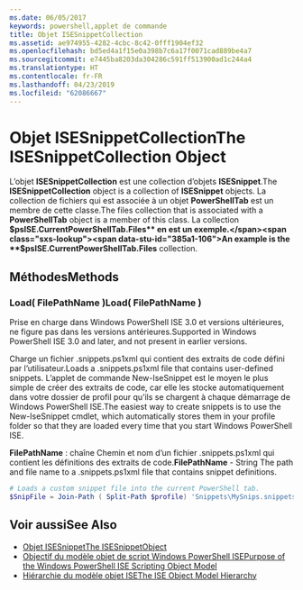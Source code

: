 ```yaml
---
ms.date: 06/05/2017
keywords: powershell,applet de commande
title: Objet ISESnippetCollection
ms.assetid: ae974955-4282-4cbc-8c42-0fff1904ef32
ms.openlocfilehash: bd5ed4a1f15e0a398b7c6a17f0071cad889be4a7
ms.sourcegitcommit: e7445ba8203da304286c591ff513900ad1c244a4
ms.translationtype: HT
ms.contentlocale: fr-FR
ms.lasthandoff: 04/23/2019
ms.locfileid: "62086667"
---
```

# <a name="the-isesnippetcollection-object"></a><span data-ttu-id="385a1-103">Objet ISESnippetCollection</span><span class="sxs-lookup"><span data-stu-id="385a1-103">The ISESnippetCollection Object</span></span>

<span data-ttu-id="385a1-104">L’objet **ISESnippetCollection** est une collection d’objets **ISESnippet**.</span><span class="sxs-lookup"><span data-stu-id="385a1-104">The **ISESnippetCollection** object is a collection of **ISESnippet** objects.</span></span> <span data-ttu-id="385a1-105">La collection de fichiers qui est associée à un objet **PowerShellTab** est un membre de cette classe.</span><span class="sxs-lookup"><span data-stu-id="385a1-105">The files collection that is associated with a **PowerShellTab** object is a member of this class.</span></span> <span data-ttu-id="385a1-106">La collection **$psISE.CurrentPowerShellTab.Files** en est un exemple.</span><span class="sxs-lookup"><span data-stu-id="385a1-106">An example is the **$psISE.CurrentPowerShellTab.Files** collection.</span></span>

## <a name="methods"></a><span data-ttu-id="385a1-107">Méthodes</span><span class="sxs-lookup"><span data-stu-id="385a1-107">Methods</span></span>

### <a name="load-filepathname-"></a><span data-ttu-id="385a1-108">Load\( FilePathName \)</span><span class="sxs-lookup"><span data-stu-id="385a1-108">Load\( FilePathName \)</span></span>

<span data-ttu-id="385a1-109">Prise en charge dans Windows PowerShell ISE 3.0 et versions ultérieures, ne figure pas dans les versions antérieures.</span><span class="sxs-lookup"><span data-stu-id="385a1-109">Supported in Windows PowerShell ISE 3.0 and later, and not present in earlier versions.</span></span>

<span data-ttu-id="385a1-110">Charge un fichier .snippets.ps1xml qui contient des extraits de code défini par l’utilisateur.</span><span class="sxs-lookup"><span data-stu-id="385a1-110">Loads a .snippets.ps1xml file that contains user-defined snippets.</span></span> <span data-ttu-id="385a1-111">L’applet de commande New-IseSnippet est le moyen le plus simple de créer des extraits de code, car elle les stocke automatiquement dans votre dossier de profil pour qu’ils se chargent à chaque démarrage de Windows PowerShell ISE.</span><span class="sxs-lookup"><span data-stu-id="385a1-111">The easiest way to create snippets is to use the New-IseSnippet cmdlet, which automatically stores them in your profile folder so that they are loaded every time that you start Windows PowerShell ISE.</span></span>

<span data-ttu-id="385a1-112">**FilePathName** : chaîne Chemin et nom d’un fichier .snippets.ps1xml qui contient les définitions des extraits de code.</span><span class="sxs-lookup"><span data-stu-id="385a1-112">**FilePathName** - String The path and file name to a .snippets.ps1xml file that contains snippet definitions.</span></span>

```powershell
# Loads a custom snippet file into the current PowerShell tab.
$SnipFile = Join-Path ( Split-Path $profile) 'Snippets\MySnips.snippets.ps1xml' $psISE.CurrentPowerShellTab.Snippets.Add($SnipPath)
```

## <a name="see-also"></a><span data-ttu-id="385a1-113">Voir aussi</span><span class="sxs-lookup"><span data-stu-id="385a1-113">See Also</span></span>

- [<span data-ttu-id="385a1-114">Objet ISESnippet</span><span class="sxs-lookup"><span data-stu-id="385a1-114">The ISESnippetObject</span></span>](The-ISESnippetObject.md)
- [<span data-ttu-id="385a1-115">Objectif du modèle objet de script Windows PowerShell ISE</span><span class="sxs-lookup"><span data-stu-id="385a1-115">Purpose of the Windows PowerShell ISE Scripting Object Model</span></span>](Purpose-of-the-Windows-PowerShell-ISE-Scripting-Object-Model.md)
- [<span data-ttu-id="385a1-116">Hiérarchie du modèle objet ISE</span><span class="sxs-lookup"><span data-stu-id="385a1-116">The ISE Object Model Hierarchy</span></span>](The-ISE-Object-Model-Hierarchy.md)